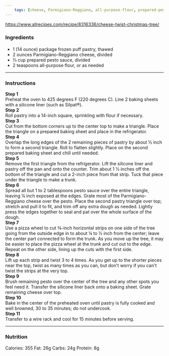 ```yaml
---
	tags: [cheese, Parmigiano-Reggiano, all-purpose-flour, prepared-pesto-sauce, frozen-puff-pastry]
---
```


https://www.allrecipes.com/recipe/8316336/cheese-twist-christmas-tree/

### Ingredients

####   
* 1 (14 ounce) package frozen puff pastry, thawed
* 2 ounces Parmigiano-Reggiano cheese, divided
* ⅓ cup prepared pesto sauce, divided
* 2 teaspoons all-purpose flour, or as needed

---

### Instructions

**Step 1**  
Preheat the oven to 425 degrees F (220 degrees C). Line 2 baking sheets with a silicone liner (such as Silpat®).  
**Step 2**  
Roll pastry into a 14-inch square, sprinkling with flour if necessary.  
**Step 3**  
Cut from the bottom corners up to the center top to make a triangle. Place the triangle on a prepared baking sheet and place in the refrigerator.  
**Step 4**  
Overlap the long edges of the 2 remaining pieces of pastry by about ½ inch to form a second triangle. Roll to flatten slightly. Place on the second prepared baking sheet and chill until needed.  
**Step 5**  
Remove the first triangle from the refrigerator. Lift the silicone liner and pastry off the pan and onto the counter. Trim about 1 ½ inches off the bottom of the triangle and cut a 2-inch piece from that strip. Tuck that piece under the triangle to make a trunk.  
**Step 6**  
Spread all but 1 to 2 tablespoons pesto sauce over the entire triangle, leaving ¼ inch exposed at the edges. Grate most of the Parmigiano-Reggiano cheese over the pesto. Place the second pastry triangle over top; stretch and pull it to fit, and trim off any extra dough as needed. Lightly press the edges together to seal and pat over the whole surface of the dough.  
**Step 7**  
Use a pizza wheel to cut ¾-inch horizontal strips on one side of the tree going from the outside edge in to about ¼ to ½ inch from the center; leave the center part connected to form the trunk. As you move up the tree, it may be easier to place the pizza wheel at the trunk and cut out to the edge. Repeat on the other side, lining up the cuts with the first side.  
**Step 8**  
Lift up each strip and twist 3 to 4 times. As you get up to the shorter pieces near the top, twist as many times as you can, but don't worry if you can't twist the strips at the very top.  
**Step 9**  
Brush remaining pesto over the center of the tree and any other spots you feel need it. Transfer the silicone liner back onto a baking sheet. Grate remaining cheese over top.  
**Step 10**  
Bake in the center of the preheated oven until pastry is fully cooked and well browned, 30 to 35 minutes; do not undercook.  
**Step 11**  
Transfer to a wire rack and cool for 15 minutes before serving.  

---

### Nutrition

Calories: 355  Fat: 26g  Carbs: 24g  Protein: 8g  
